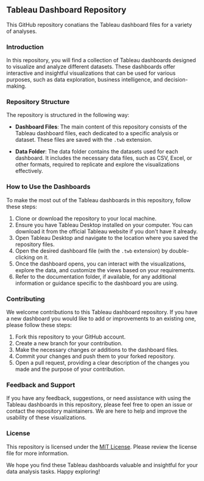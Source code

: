 ## Tableau Dashboard Repository

This GitHub repository conatians the Tableau dashboard files for a variety of analyses. 

### Introduction
In this repository, you will find a collection of Tableau dashboards designed to visualize and analyze different datasets. These dashboards offer interactive and insightful visualizations that can be used for various purposes, such as data exploration, business intelligence, and decision-making.

### Repository Structure
The repository is structured in the following way:

- **Dashboard Files**: The main content of this repository consists of the Tableau dashboard files, each dedicated to a specific analysis or dataset. These files are saved with the `.twb` extension.

- **Data Folder**: The data folder contains the datasets used for each dashboard. It includes the necessary data files, such as CSV, Excel, or other formats, required to replicate and explore the visualizations effectively.


### How to Use the Dashboards
To make the most out of the Tableau dashboards in this repository, follow these steps:

1. Clone or download the repository to your local machine.
2. Ensure you have Tableau Desktop installed on your computer. You can download it from the official Tableau website if you don't have it already.
3. Open Tableau Desktop and navigate to the location where you saved the repository files.
4. Open the desired dashboard file (with the `.twb` extension) by double-clicking on it.
5. Once the dashboard opens, you can interact with the visualizations, explore the data, and customize the views based on your requirements.
6. Refer to the documentation folder, if available, for any additional information or guidance specific to the dashboard you are using.

### Contributing
We welcome contributions to this Tableau dashboard repository. If you have a new dashboard you would like to add or improvements to an existing one, please follow these steps:

1. Fork this repository to your GitHub account.
2. Create a new branch for your contribution.
3. Make the necessary changes or additions to the dashboard files.
4. Commit your changes and push them to your forked repository.
5. Open a pull request, providing a clear description of the changes you made and the purpose of your contribution.

### Feedback and Support
If you have any feedback, suggestions, or need assistance with using the Tableau dashboards in this repository, please feel free to open an issue or contact the repository maintainers. We are here to help and improve the usability of these visualizations.

### License
This repository is licensed under the [MIT License](LICENSE). Please review the license file for more information.

We hope you find these Tableau dashboards valuable and insightful for your data analysis tasks. Happy exploring!
